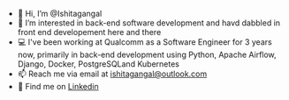 - 👋 Hi, I’m @Ishitagangal
- 👀 I’m interested in back-end software development and havd dabbled in front end developement here and there
- 💻 I've been working at Qualcomm as a Software Engineer for 3 years now, primarily in back-end development using Python, Apache Airflow, Django, Docker, PostgreSQLand Kubernetes 
- 📫 Reach me via email at ishitagangal@outlook.com 
- 📱 Find me on [Linkedin](https://www.linkedin.com/in/ishitagangal/)			
			

<!---
Ishitagangal/Ishitagangal is a ✨ special ✨ repository because its `README.md` (this file) appears on your GitHub profile.
You can click the Preview link to take a look at your changes.
--->
